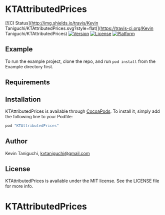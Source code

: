 # KTAttributedPrices

[![CI Status](http://img.shields.io/travis/Kevin Taniguchi/KTAttributedPrices.svg?style=flat)](https://travis-ci.org/Kevin Taniguchi/KTAttributedPrices)
[![Version](https://img.shields.io/cocoapods/v/KTAttributedPrices.svg?style=flat)](http://cocoapods.org/pods/KTAttributedPrices)
[![License](https://img.shields.io/cocoapods/l/KTAttributedPrices.svg?style=flat)](http://cocoapods.org/pods/KTAttributedPrices)
[![Platform](https://img.shields.io/cocoapods/p/KTAttributedPrices.svg?style=flat)](http://cocoapods.org/pods/KTAttributedPrices)

## Example

To run the example project, clone the repo, and run `pod install` from the Example directory first.

## Requirements

## Installation

KTAttributedPrices is available through [CocoaPods](http://cocoapods.org). To install
it, simply add the following line to your Podfile:

```ruby
pod "KTAttributedPrices"
```

## Author

Kevin Taniguchi, kvtaniguchi@gmail.com

## License

KTAttributedPrices is available under the MIT license. See the LICENSE file for more info.
# KTAttributedPrices
